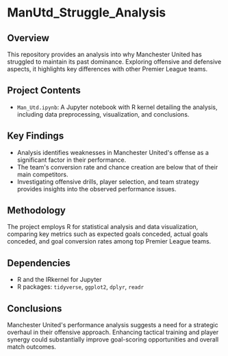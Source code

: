 # ManUtd_Struggle_Analysis
## Overview
This repository provides an analysis into why Manchester United has struggled to maintain its past dominance. Exploring offensive and defensive aspects, it highlights key differences with other Premier League teams.

## Project Contents
- `Man_Utd.ipynb`: A Jupyter notebook with R kernel detailing the analysis, including data preprocessing, visualization, and conclusions.

## Key Findings
- Analysis identifies weaknesses in Manchester United's offense as a significant factor in their performance.
- The team's conversion rate and chance creation are below that of their main competitors.
- Investigating offensive drills, player selection, and team strategy provides insights into the observed performance issues.

## Methodology
The project employs R for statistical analysis and data visualization, comparing key metrics such as expected goals conceded, actual goals conceded, and goal conversion rates among top Premier League teams.


## Dependencies
- R and the IRkernel for Jupyter
- R packages: `tidyverse`, `ggplot2`, `dplyr`, `readr`

## Conclusions
Manchester United's performance analysis suggests a need for a strategic overhaul in their offensive approach. Enhancing tactical training and player synergy could substantially improve goal-scoring opportunities and overall match outcomes.
